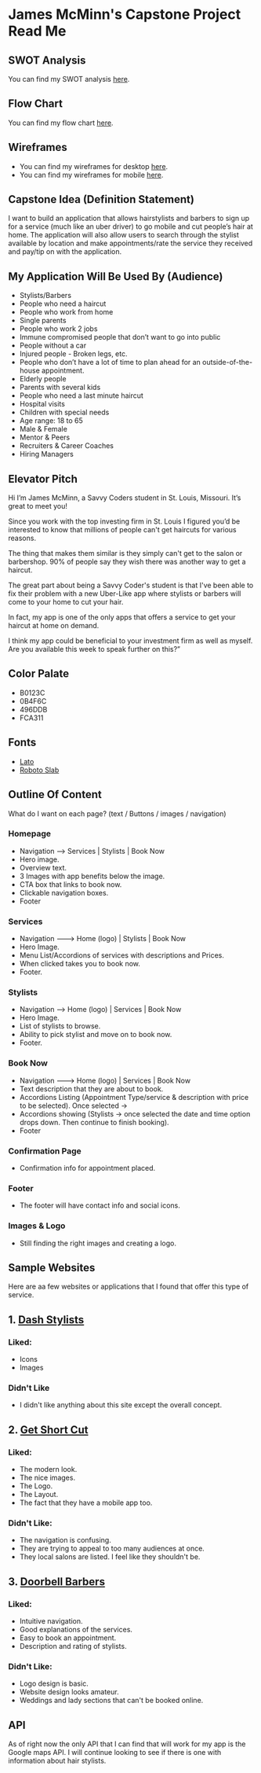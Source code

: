 # James McMinn's Capstone Project Read Me

## SWOT Analysis

You can find my SWOT analysis [here](https://docs.google.com/document/d/18_oAzv0vs8epPySofWTF5np7BsotSv7o0M9AUdvfVEY/edit?usp=sharing).

## Flow Chart

You can find my flow chart [here](https://github.com/jman114/CapStone/blob/master/Documents/UserFlowSmartHairJM.pdf).

## Wireframes

- You can find my wireframes for desktop [here](https://github.com/jman114/CapStone/blob/master/Documents/SmartHairWireFrames%20-%20Desktop.pdf).
- You can find my wireframes for mobile [here](https://github.com/jman114/CapStone/blob/master/Documents/SmartHairWireFrames%20-%20Mobile.pdf).

## Capstone Idea (Definition Statement)

 I want to build an application that allows hairstylists and barbers to sign up for a service (much like an uber driver) to go mobile and cut people’s hair at home. The application will also allow users to search through the stylist available by location and make appointments/rate the service they received and pay/tip on with the application.

## My Application Will Be Used By (Audience)

- Stylists/Barbers
- People who need a haircut
- People who work from home
- Single parents
- People who work 2 jobs
- Immune compromised people that don’t want to go into public
- People without a car
- Injured people - Broken legs, etc.
- People who don’t have a lot of time to plan ahead for an outside-of-the-house appointment.
- Elderly people
- Parents with several kids
- People who need a last minute haircut
- Hospital visits
- Children with special needs
- Age range: 18 to 65
- Male & Female
- Mentor & Peers
- Recruiters & Career Coaches
- Hiring Managers


## Elevator Pitch

Hi I’m James McMinn, a Savvy Coders student in St. Louis, Missouri. It’s great to meet you!

Since you work with the top investing firm in St. Louis I figured you’d be interested to know that millions of people can't get haircuts for various reasons.

The thing that makes them similar is they simply can't get to the salon or barbershop. 90% of people say they wish there was another way to get a haircut.

The great part about being a Savvy Coder's student is that I've been able to fix their problem with a new Uber-Like app where stylists or barbers will come to your home to cut your hair.

In fact, my app is one of the only apps that offers a service to get your haircut at home on demand.

I think my app could be beneficial to your investment firm as well as myself. Are you available this week to speak further on this?”

## Color Palate

- B0123C
- 0B4F6C
- 496DDB
- FCA311

## Fonts

- [Lato](https://typ.io/fonts/lato)
- [Roboto Slab](https://typ.io/fonts/roboto_slab)

## Outline Of Content

What do I want on each page?  (text / Buttons / images / navigation)

### Homepage

- Navigation —-> Services | Stylists | Book Now
- Hero image.
- Overview text.
- 3 Images with app benefits below the image.
- CTA box that links to book now.
- Clickable navigation boxes.
- Footer

### Services

- Navigation ---> Home (logo) | Stylists | Book Now
- Hero Image.
- Menu List/Accordions of services with descriptions and Prices.
- When clicked takes you to book now.
- Footer.

### Stylists

- Navigation --> Home (logo) | Services | Book Now
- Hero Image.
- List of stylists to browse.
- Ability to pick stylist and move on to book now.
- Footer.

### Book Now

- Navigation ---> Home (logo) | Services | Book Now
- Text description that they are about to book.
- Accordions Listing (Appointment Type/service & description with price to be selected). Once selected ->
- Accordions showing (Stylists -> once selected the date and time option drops down. Then continue to finish booking).
- Footer

### Confirmation Page

- Confirmation info for appointment placed.

### Footer

- The footer will have contact info and social icons.

### Images & Logo
- Still finding the right images and creating a logo.

## Sample Websites

Here are aa few websites or applications that I found that offer this type of service.

## 1. [Dash Stylists](https://www.dash-stylists.com/at-home-haircut-by-a-pro)

### Liked:
 - Icons
 - Images

### Didn't Like
 - I didn't like anything about this site except the overall concept.

## 2. [Get Short Cut](https://www.getshortcut.co/)

### Liked:
- The modern look.
- The nice images.
- The Logo.
- The Layout.
- The fact that they have a mobile app too.

### Didn't Like:
- The navigation is confusing.
- They are trying to appeal to too many audiences at once.
- They local salons are listed. I feel like they shouldn't be.

## 3. [Doorbell Barbers](https://www.doorbellbarbers.com/)

### Liked:
- Intuitive navigation.
- Good explanations of the services.
- Easy to book an appointment.
- Description and rating of stylists.

### Didn't Like:
- Logo design is basic.
- Website design looks amateur.
- Weddings and lady sections that can't be booked online.

## API
As of right now the only API that I can find that will work for my app is the Google maps API. I will continue looking to see if there is one with information about hair stylists.
